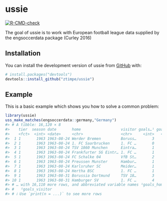 
<!-- README.md is generated from README.Rmd. Please edit that file -->

# ussie

<!-- badges: start -->

[![R-CMD-check](https://github.com/ztimpe/ussie/actions/workflows/R-CMD-check.yaml/badge.svg)](https://github.com/ztimpe/ussie/actions/workflows/R-CMD-check.yaml)
<!-- badges: end -->

The goal of ussie is to work with European football league data supplied
by the engsoccerdata package (Curley 2016)

## Installation

You can install the development version of ussie from
[GitHub](https://github.com/) with:

``` r
# install.packages("devtools")
devtools::install_github("ztimpe/ussie")
```

## Example

This is a basic example which shows you how to solve a common problem:

``` r
library(ussie)
uss_make_matches(engsoccerdata::germany,"Germany")
#> # A tibble: 16,120 × 8
#>    tier  season date       home                  visitor goals…¹ goals…² country
#>    <fct>  <int> <date>     <chr>                 <chr>     <int>   <int> <chr>  
#>  1 1       1963 1963-08-24 Werder Bremen         Boruss…       3       2 Germany
#>  2 1       1963 1963-08-24 1. FC Saarbrucken     1. FC …       0       2 Germany
#>  3 1       1963 1963-08-24 TSV 1860 Munchen      Eintra…       1       1 Germany
#>  4 1       1963 1963-08-24 Frankfurter SG Eintr… 1. FC …       1       1 Germany
#>  5 1       1963 1963-08-24 FC Schalke 04         VfB St…       2       0 Germany
#>  6 1       1963 1963-08-24 Preussen Munster      Hambur…       1       1 Germany
#>  7 1       1963 1963-08-24 Karlsruher SC         Meider…       1       4 Germany
#>  8 1       1963 1963-08-24 Hertha BSC            1. FC …       1       1 Germany
#>  9 1       1963 1963-08-31 Borussia Dortmund     TSV 18…       3       3 Germany
#> 10 1       1963 1963-08-31 Hamburger SV          1. FC …       4       2 Germany
#> # … with 16,110 more rows, and abbreviated variable names ¹​goals_home,
#> #   ²​goals_visitor
#> # ℹ Use `print(n = ...)` to see more rows
```
